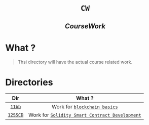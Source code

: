 <h1 align="center"><code> CW </code></h1>
<h2 align="center"><i>CourseWork</i></h2>

# What ? 

> Thsi directory will have the actual course related work. 

# Directories
 
 Dir | What ?
 :--: | :--: 
 [`11bb`](./11BB/) | Work for [`blockchain basics`](https://updraft.cyfrin.io/courses/blockchain-basics)
 [`12SSCD`](./12SSCD/) | Work for [`Solidity Smart Contract Development`](https://updraft.cyfrin.io/courses/solidity)

